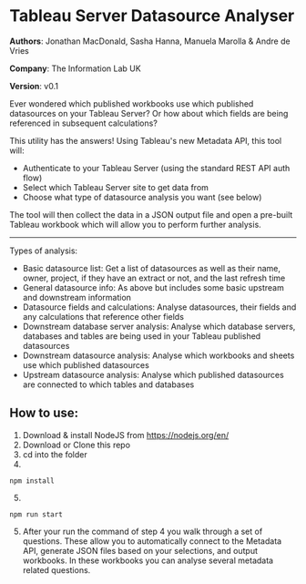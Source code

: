 # Tableau Server Datasource Analyser

**Authors**: Jonathan MacDonald, Sasha Hanna, Manuela Marolla & Andre de Vries

**Company**: The Information Lab UK

**Version**: v0.1

Ever wondered which published workbooks use which published datasources on your Tableau Server? Or how about which fields are being referenced in subsequent calculations?

This utility has the answers! Using Tableau's new Metadata API, this tool will:

- Authenticate to your Tableau Server (using the standard REST API auth flow)
- Select which Tableau Server site to get data from
- Choose what type of datasource analysis you want (see below)

The tool will then collect the data in a JSON output file and open a pre-built Tableau workbook which will allow you to perform further analysis.

---

Types of analysis:

- Basic datasource list: Get a list of datasources as well as their name, owner, project, if they have an extract or not, and the last refresh time
- General datasource info: As above but includes some basic upstream and downstream information
- Datasource fields and calculations: Analyse datasources, their fields and any calculations that reference other fields
- Downstream database server analysis: Analyse which database servers, databases and tables are being used in your Tableau published datasources
- Downstream datasource analysis: Analyse which workbooks and sheets use which published datasources
- Upstream datasource analysis: Analyse which published datasources are connected to which tables and databases

## How to use:

1. Download & install NodeJS from https://nodejs.org/en/
2. Download or Clone this repo
3. cd into the folder
4.

```
npm install
```

5.

```
npm run start
```

5. After your run the command of step 4 you walk through a set of questions. These allow you to automatically connect to the Metadata API, generate JSON files based on your selections, and output workbooks. In these workbooks you can analyse several metadata related questions.
